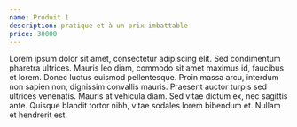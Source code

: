 ```yaml
---
name: Produit 1
description: pratique et à un prix imbattable
price: 30000
---
```


 Lorem ipsum dolor sit amet, consectetur adipiscing elit. Sed condimentum pharetra ultrices. Mauris leo diam, commodo sit amet maximus id, faucibus et lorem. Donec luctus euismod pellentesque. Proin massa arcu, interdum non sapien non, dignissim convallis mauris. Praesent auctor turpis sed ultrices venenatis. Mauris at vehicula diam. Sed vitae dictum ex, nec sagittis ante. Quisque blandit tortor nibh, vitae sodales lorem bibendum et. Nullam et hendrerit est.